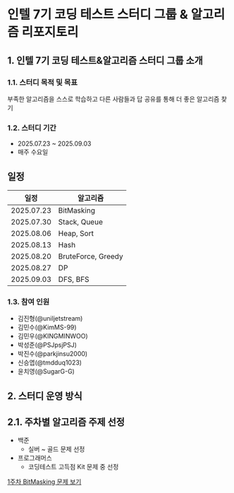 # 인텔 7기 코딩 테스트 스터디 그룹 & 알고리즘 리포지토리

## 1. 인텔 7기 코딩 테스트&알고리즘 스터디 그룹 소개

### 1.1. 스터디 목적 및 목표 

부족한 알고리즘을 스스로 학습하고 다른 사람들과 답 공유를 통해 더 좋은 알고리즘 찾기

### 1.2. 스터디 기간

- 2025.07.23 ~ 2025.09.03
- 매주 수요일

## 일정

| 일정 | 알고리즘 |
|---|---|
| 2025.07.23 | BitMasking |
| 2025.07.30 | Stack, Queue |
| 2025.08.06 | Heap, Sort |
| 2025.08.13 | Hash |
| 2025.08.20 | BruteForce, Greedy |
| 2025.08.27 | DP |
| 2025.09.03 | DFS, BFS |

### 1.3. 참여 인원

- 김진형(@uniljetstream)
- 김민수(@KimMS-99)
- 김민우(@KINGMINWOO)
- 박성준(@PSJpsjPSJ)
- 박진수(@parkjinsu2000)
- 신승엽(@tmdduq1023)
- 윤치영(@SugarG-G)

## 2. 스터디 운영 방식

## 2.1. 주차별 알고리즘 주제 선정

- 백준
  - 실버 ~ 골드 문제 선정
- 프로그래머스
  - 코딩테스트 고득점 Kit 문제 중 선정

[1주차 BitMasking 문제 보기](./BitMasking_1week/1주차_BitMasking.md)


